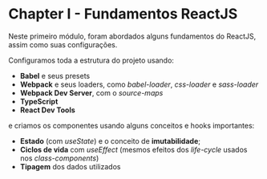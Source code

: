 # Chapter I - Fundamentos ReactJS

Neste primeiro módulo, foram abordados alguns fundamentos do ReactJS, assim como suas configurações.  

Configuramos toda a estrutura do projeto usando:

- **Babel** e seus presets
- **Webpack** e seus loaders, como _babel-loader_, _css-loader_ e _sass-loader_
- **Webpack Dev Server**, com o _source-maps_
- **TypeScript**
- **React Dev Tools**

e criamos os componentes usando alguns conceitos e hooks importantes:

- **Estado** (com _useState_) e o conceito de **imutabilidade**;
- **Ciclos de vida** com _useEffect_ (mesmos efeitos dos _life-cycle_ usados nos _class-components_)
- **Tipagem** dos dados utilizados

